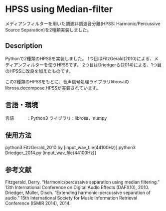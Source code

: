 HPSS using Median-filter
========

メディアンフィルターを用いた調波非調波音分離(HPSS: Harmonic/Percussive Source Separation)を2種類実装しました。


## Description
Pythonで2種類のHPSSを実装しました。
1つ目はFitzGerald(2010)による、メディアンフィルターを使うHPSSです。
2つ目はDriedgerら(2014)による、1つ目のHPSSに改良を加えたものです。

この2種類のHPSSをもとに、音声信号処理ライブラリlibrosaのlibrosa.decompose.HPSSが実装されています。

## 言語・環境
言語 　　　: Python3
ライブラリ : librosa、numpy

## 使用方法
python3 FitzGerald_2010.py [input_wav_file(44100Hz)]
python3 Driedger_2014.py [input_wav_file(44100Hz)]

## 参考文献
Fitzgerald, Derry. “Harmonic/percussive separation using median filtering.” 13th International Conference on Digital Audio Effects (DAFX10), 2010.
Driedger, Müller, Disch. “Extending harmonic-percussive separation of audio.” 15th International Society for Music Information Retrieval Conference (ISMIR 2014), 2014.